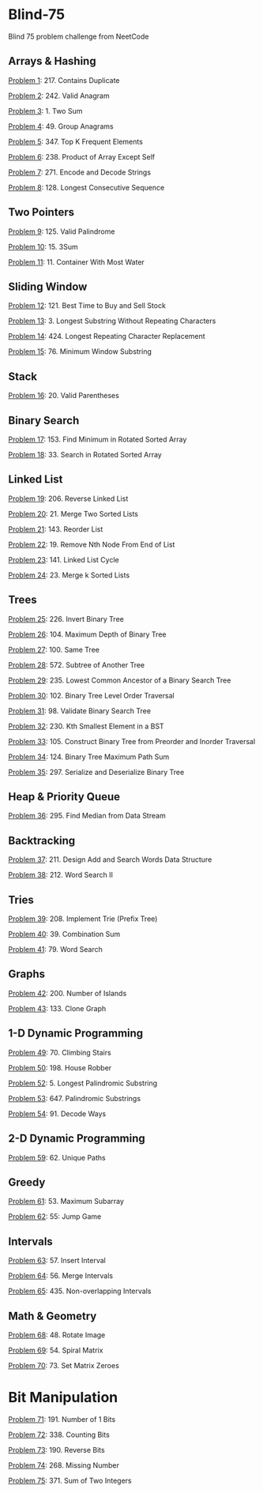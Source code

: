 # Blind-75
Blind 75 problem challenge from NeetCode

## Arrays & Hashing

[Problem 1](https://github.com/harshit-asu/Blind-75/blob/main/Arrays%20%26%20Hashing/p01.py): 217. Contains Duplicate

[Problem 2](https://github.com/harshit-asu/Blind-75/blob/main/Arrays%20%26%20Hashing/p02.py): 242. Valid Anagram

[Problem 3](https://github.com/harshit-asu/Blind-75/blob/main/Arrays%20%26%20Hashing/p03.py): 1. Two Sum

[Problem 4](https://github.com/harshit-asu/Blind-75/blob/main/Arrays%20%26%20Hashing/p04.py): 49. Group Anagrams

[Problem 5](https://github.com/harshit-asu/Blind-75/blob/main/Arrays%20%26%20Hashing/p05.py): 347. Top K Frequent Elements

[Problem 6](https://github.com/harshit-asu/Blind-75/blob/main/Arrays%20%26%20Hashing/p06.py): 238. Product of Array Except Self

[Problem 7](https://github.com/harshit-asu/Blind-75/blob/main/Arrays%20%26%20Hashing/p07.py): 271. Encode and Decode Strings

[Problem 8](https://github.com/harshit-asu/Blind-75/blob/main/Arrays%20%26%20Hashing/p08.py): 128. Longest Consecutive Sequence


## Two Pointers

[Problem 9](https://github.com/harshit-asu/Blind-75/blob/main/Two%20Pointers/p09.py): 125. Valid Palindrome

[Problem 10](https://github.com/harshit-asu/Blind-75/blob/main/Two%20Pointers/p10.py): 15. 3Sum

[Problem 11](https://github.com/harshit-asu/Blind-75/blob/main/Two%20Pointers/p11.py): 11. Container With Most Water


## Sliding Window

[Problem 12](https://github.com/harshit-asu/Blind-75/blob/main/Sliding%20Window/p12.py): 121. Best Time to Buy and Sell Stock

[Problem 13](https://github.com/harshit-asu/Blind-75/blob/main/Sliding%20Window/p13.py): 3. Longest Substring Without Repeating Characters

[Problem 14](https://github.com/harshit-asu/Blind-75/blob/main/Sliding%20Window/p14.py): 424. Longest Repeating Character Replacement

[Problem 15](https://github.com/harshit-asu/Blind-75/blob/main/Sliding%20Window/p15.py): 76. Minimum Window Substring


## Stack

[Problem 16](https://github.com/harshit-asu/Blind-75/blob/main/Stack/p16.py): 20. Valid Parentheses


## Binary Search

[Problem 17](https://github.com/harshit-asu/Blind-75/blob/main/Binary%20Search/p17.py): 153. Find Minimum in Rotated Sorted Array

[Problem 18](https://github.com/harshit-asu/Blind-75/blob/main/Binary%20Search/p18.py): 33. Search in Rotated Sorted Array


## Linked List

[Problem 19](https://github.com/harshit-asu/Blind-75/blob/main/Linked%20List/p19.py): 206. Reverse Linked List

[Problem 20](https://github.com/harshit-asu/Blind-75/blob/main/Linked%20List/p20.py): 21. Merge Two Sorted Lists

[Problem 21](https://github.com/harshit-asu/Blind-75/blob/main/Linked%20List/p21.py): 143. Reorder List

[Problem 22](https://github.com/harshit-asu/Blind-75/blob/main/Linked%20List/p22.py): 19. Remove Nth Node From End of List

[Problem 23](https://github.com/harshit-asu/Blind-75/blob/main/Linked%20List/p23.py): 141. Linked List Cycle

[Problem 24](https://github.com/harshit-asu/Blind-75/blob/main/Linked%20List/p24.py): 23. Merge k Sorted Lists


## Trees

[Problem 25](https://github.com/harshit-asu/Blind-75/blob/main/Trees/p25.py): 226. Invert Binary Tree

[Problem 26](https://github.com/harshit-asu/Blind-75/blob/main/Trees/p26.py): 104. Maximum Depth of Binary Tree

[Problem 27](https://github.com/harshit-asu/Blind-75/blob/main/Trees/p27.py): 100. Same Tree

[Problem 28](https://github.com/harshit-asu/Blind-75/blob/main/Trees/p28.py): 572. Subtree of Another Tree

[Problem 29](https://github.com/harshit-asu/Blind-75/blob/main/Trees/p29.py): 235. Lowest Common Ancestor of a Binary Search Tree

[Problem 30](https://github.com/harshit-asu/Blind-75/blob/main/Trees/p30.py): 102. Binary Tree Level Order Traversal

[Problem 31](https://github.com/harshit-asu/Blind-75/blob/main/Trees/p31.py): 98. Validate Binary Search Tree

[Problem 32](https://github.com/harshit-asu/Blind-75/blob/main/Trees/p32.py): 230. Kth Smallest Element in a BST

[Problem 33](https://github.com/harshit-asu/Blind-75/blob/main/Trees/p33.py): 105. Construct Binary Tree from Preorder and Inorder Traversal

[Problem 34](https://github.com/harshit-asu/Blind-75/blob/main/Trees/p34.py): 124. Binary Tree Maximum Path Sum

[Problem 35](https://github.com/harshit-asu/Blind-75/blob/main/Trees/p35.py): 297. Serialize and Deserialize Binary Tree


## Heap & Priority Queue

[Problem 36](https://github.com/harshit-asu/Blind-75/blob/main/Heap%20Priority%20Queue/p36.py): 295. Find Median from Data Stream


## Backtracking

[Problem 37](https://github.com/harshit-asu/Blind-75/blob/main/Backtracking/p37.py): 211. Design Add and Search Words Data Structure

[Problem 38](https://github.com/harshit-asu/Blind-75/blob/main/Backtracking/p38.py): 212. Word Search II


## Tries

[Problem 39](https://github.com/harshit-asu/Blind-75/blob/main/Tries/p39.py): 208. Implement Trie (Prefix Tree)

[Problem 40](https://github.com/harshit-asu/Blind-75/blob/main/Tries/p40.py): 39. Combination Sum

[Problem 41](https://github.com/harshit-asu/Blind-75/blob/main/Tries/p41.py): 79. Word Search


## Graphs

[Problem 42](https://github.com/harshit-asu/Blind-75/blob/main/Graphs/p42.py): 200. Number of Islands

[Problem 43](https://github.com/harshit-asu/Blind-75/blob/main/Graphs/p43.py): 133. Clone Graph


## 1-D Dynamic Programming

[Problem 49](https://github.com/harshit-asu/Blind-75/blob/main/1-D%20Dynamic%20Programming/p49.py): 70. Climbing Stairs

[Problem 50](https://github.com/harshit-asu/Blind-75/blob/main/1-D%20Dynamic%20Programming/p50.py): 198. House Robber

[Problem 52](https://github.com/harshit-asu/Blind-75/blob/main/1-D%20Dynamic%20Programming/p52.py): 5. Longest Palindromic Substring

[Problem 53](https://github.com/harshit-asu/Blind-75/blob/main/1-D%20Dynamic%20Programming/p53.py): 647. Palindromic Substrings

[Problem 54](https://github.com/harshit-asu/Blind-75/blob/main/1-D%20Dynamic%20Programming/p54.py): 91. Decode Ways


## 2-D Dynamic Programming

[Problem 59](https://github.com/harshit-asu/Blind-75/blob/main/2-D%20Dynamic%20Programming/p59.py): 62. Unique Paths


## Greedy

[Problem 61](https://github.com/harshit-asu/Blind-75/blob/main/Greedy/p61.py): 53. Maximum Subarray

[Problem 62](https://github.com/harshit-asu/Blind-75/blob/main/Greedy/p62.py): 55: Jump Game


## Intervals

[Problem 63](https://github.com/harshit-asu/Blind-75/blob/main/Intervals/p63.py): 57. Insert Interval

[Problem 64](https://github.com/harshit-asu/Blind-75/blob/main/Intervals/p64.py): 56. Merge Intervals

[Problem 65](https://github.com/harshit-asu/Blind-75/blob/main/Intervals/p65.py): 435. Non-overlapping Intervals


## Math & Geometry

[Problem 68](https://github.com/harshit-asu/Blind-75/blob/main/Math%20%26%20Geometry/p68.py): 48. Rotate Image

[Problem 69](https://github.com/harshit-asu/Blind-75/blob/main/Math%20%26%20Geometry/p69.py): 54. Spiral Matrix

[Problem 70](https://github.com/harshit-asu/Blind-75/blob/main/Math%20%26%20Geometry/p70.py): 73. Set Matrix Zeroes


# Bit Manipulation

[Problem 71](https://github.com/harshit-asu/Blind-75/blob/main/Bit%20Manipulation/p71.py): 191. Number of 1 Bits

[Problem 72](https://github.com/harshit-asu/Blind-75/blob/main/Bit%20Manipulation/p72.py): 338. Counting Bits

[Problem 73](https://github.com/harshit-asu/Blind-75/blob/main/Bit%20Manipulation/p73.py): 190. Reverse Bits

[Problem 74](https://github.com/harshit-asu/Blind-75/blob/main/Bit%20Manipulation/p74.py): 268. Missing Number

[Problem 75](https://github.com/harshit-asu/Blind-75/blob/main/Bit%20Manipulation/p75.cpp): 371. Sum of Two Integers